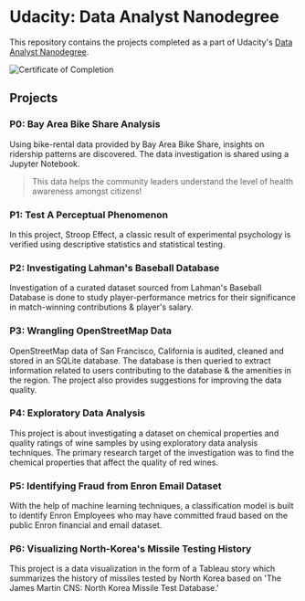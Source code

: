 # Udacity: Data Analyst Nanodegree

This repository contains the projects completed as a part of Udacity's [Data Analyst Nanodegree](udacity.com/nanodegrees/nd002/).

![Certificate of Completion](/Certificate.jpg)

## Projects

### P0: Bay Area Bike Share Analysis
Using bike-rental data provided by Bay Area Bike Share, insights on ridership patterns are discovered. The data investigation is shared using a Jupyter Notebook.
> This data helps the community leaders understand the level of health awareness amongst citizens!

### P1: Test A Perceptual Phenomenon
In this project, Stroop Effect, a classic result of experimental psychology is verified using descriptive statistics and statistical testing.

### P2: Investigating Lahman's Baseball Database
Investigation of a curated dataset sourced from Lahman's Baseball Database is done to study player-performance metrics for their significance in match-winning contributions & player's salary.

### P3: Wrangling OpenStreetMap Data
OpenStreetMap data of San Francisco, California is audited, cleaned and stored in an SQLite database. The database is then queried to extract information related to users contributing to the database & the amenities in the region. The project also provides suggestions for improving the data quality.

### P4: Exploratory Data Analysis
This project is about investigating a dataset on chemical properties and quality ratings of wine samples by using exploratory data analysis techniques. The primary research target of the investigation was to find the chemical properties that affect the quality of red wines.

### P5: Identifying Fraud from Enron Email Dataset
With the help of machine learning techniques, a classification model is built to identify Enron Employees who may have committed fraud based on the public Enron financial and email dataset.

### P6: Visualizing North-Korea's Missile Testing History
This project is a data visualization in the form of a Tableau story which summarizes the history of missiles tested by North Korea based on 'The James Martin CNS: North Korea Missile Test Database.'
